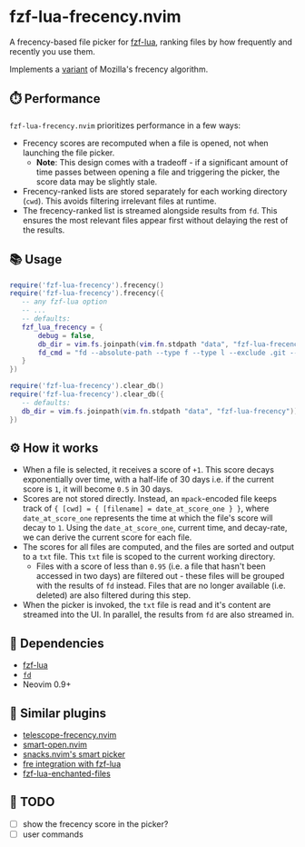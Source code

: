 # fzf-lua-frecency.nvim

A frecency-based file picker for [fzf-lua](https://github.com/ibhagwan/fzf-lua), ranking files by how frequently and recently you use them.

Implements a [variant](https://wiki.mozilla.org/User:Jesse/NewFrecency) of Mozilla's frecency algorithm.

## ⏱️ Performance
`fzf-lua-frecency.nvim` prioritizes performance in a few ways:

- Frecency scores are recomputed when a file is opened, not when launching the file picker.
   - **Note**: This design comes with a tradeoff - if a significant amount of time passes between opening a file and triggering the picker, the score data may be slightly stale.
- Frecency-ranked lists are stored separately for each working directory (`cwd`). This avoids filtering irrelevant files at runtime.
- The frecency-ranked list is streamed alongside results from `fd`. This ensures the most relevant files appear first without delaying the rest of the results.

## 📚 Usage

```lua
require('fzf-lua-frecency').frecency()
require('fzf-lua-frecency').frecency({
   -- any fzf-lua option
   -- ...
   -- defaults:
   fzf_lua_frecency = {
       debug = false,
       db_dir = vim.fs.joinpath(vim.fn.stdpath "data", "fzf-lua-frecency")),
       fd_cmd = "fd --absolute-path --type f --type l --exclude .git --base-directory [cwd]" -- where cwd is opts.cwd provided to fzf-lua, or vim.fn.getcwd()
   }
})
```

```lua
require('fzf-lua-frecency').clear_db()
require('fzf-lua-frecency').clear_db({
   -- defaults:
   db_dir = vim.fs.joinpath(vim.fn.stdpath "data", "fzf-lua-frecency"))
})
```

## ⚙️ How it works
- When a file is selected, it receives a score of `+1`. This score decays exponentially over time, with a half-life of 30 days i.e. if the current score is `1`, it will become `0.5` in 30 days.
- Scores are not stored directly. Instead, an `mpack`-encoded file keeps track of `{ [cwd] = { [filename] = date_at_score_one } }`, where `date_at_score_one` represents the time at which the file's score will decay to `1`. Using the `date_at_score_one`, current time, and decay-rate, we can derive the current score for each file. 
- The scores for all files are computed, and the files are sorted and output to a `txt` file. This `txt` file is scoped to the current working directory.
  - Files with a score of less than `0.95` (i.e. a file that hasn't been accessed in two days) are filtered out - these files will be grouped with the results of `fd` instead. Files that are no longer available (i.e. deleted) are also filtered during this step.
- When the picker is invoked, the `txt` file is read and it's content are streamed into the UI. In parallel, the results from `fd` are also streamed in.

## 🔗 Dependencies

- [fzf-lua](https://github.com/ibhagwan/fzf-lua)
- [`fd`](https://github.com/sharkdp/fd)
- Neovim 0.9+

## 👥 Similar plugins
- [telescope-frecency.nvim](https://github.com/nvim-telescope/telescope-frecency.nvim)
- [smart-open.nvim](https://github.com/danielfalk/smart-open.nvim)
- [snacks.nvim's smart picker](https://github.com/folke/snacks.nvim/blob/main/docs/picker.md#smart)
- [fre integration with fzf-lua](https://github.com/ibhagwan/fzf-lua/discussions/2174)
- [fzf-lua-enchanted-files](https://github.com/otavioschwanck/fzf-lua-enchanted-files)

## 📝 TODO
- [ ] show the frecency score in the picker?
- [ ] user commands
